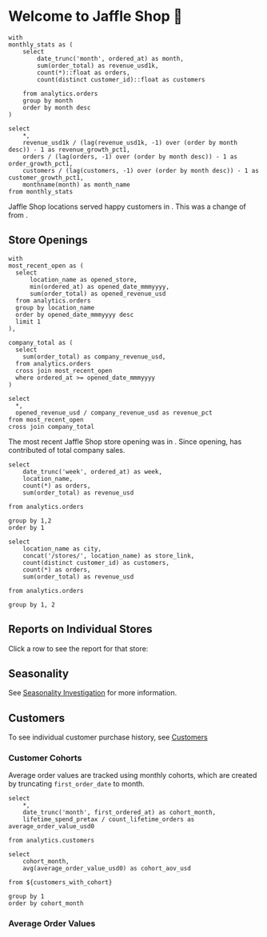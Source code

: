 # Welcome to Jaffle Shop 🥪

```monthly_stats
with
monthly_stats as (
    select
        date_trunc('month', ordered_at) as month,
        sum(order_total) as revenue_usd1k,
        count(*)::float as orders,
        count(distinct customer_id)::float as customers

    from analytics.orders
    group by month
    order by month desc
)

select
    *,
    revenue_usd1k / (lag(revenue_usd1k, -1) over (order by month desc)) - 1 as revenue_growth_pct1,
    orders / (lag(orders, -1) over (order by month desc)) - 1 as order_growth_pct1,
    customers / (lag(customers, -1) over (order by month desc)) - 1 as customer_growth_pct1,
    monthname(month) as month_name
from monthly_stats
```

<BigValue
    data={monthly_stats}
    value=revenue_usd1k
    comparison=revenue_growth_pct1
    title="Monthly Revenue"
    comparisonTitle="vs. prev. month"
/>

<BigValue
    data={monthly_stats}
    value=orders
    comparison=order_growth_pct1
    title="Monthly Orders"
    comparisonTitle="vs. prev. month"
/>

Jaffle Shop locations served <Value data={monthly_stats} column=customers/> happy customers in <Value data={monthly_stats} column=month_name/>. This was a change of <Value data={monthly_stats} column=customer_growth_pct1/> from <Value data={monthly_stats} column=month_name row=1/>.

## Store Openings

```store_opening
with
most_recent_open as (
  select
      location_name as opened_store,
      min(ordered_at) as opened_date_mmmyyyy,
      sum(order_total) as opened_revenue_usd
  from analytics.orders
  group by location_name
  order by opened_date_mmmyyyy desc
  limit 1
),

company_total as (
  select
    sum(order_total) as company_revenue_usd,
  from analytics.orders
  cross join most_recent_open
  where ordered_at >= opened_date_mmmyyyy
)

select
  *,
  opened_revenue_usd / company_revenue_usd as revenue_pct
from most_recent_open
cross join company_total
```

The most recent Jaffle Shop store opening was <Value data={store_opening} column=opened_store/> in <Value data={store_opening} column=opened_date_mmmyyyy/>. Since opening, <Value data={store_opening} column=opened_store/> has contributed <Value data={store_opening} column=revenue_pct/> of total company sales.

```orders_per_week
select
    date_trunc('week', ordered_at) as week,
    location_name,
    count(*) as orders,
    sum(order_total) as revenue_usd

from analytics.orders

group by 1,2
order by 1
```

<AreaChart
    data={orders_per_week}
    x=week
    y=revenue_usd
    yAxisTitle="revenue per week"
    series=location_name
    title="Weekly Revenue by Store Location"
    subtitle="Last 12 Months"
/>

```revenue_per_city
select
    location_name as city,
    concat('/stores/', location_name) as store_link,
    count(distinct customer_id) as customers,
    count(*) as orders,
    sum(order_total) as revenue_usd

from analytics.orders

group by 1, 2
```

## Reports on Individual Stores
Click a row to see the report for that store:
<DataTable data={revenue_per_city} link=store_link/>

## Seasonality
See [Seasonality Investigation](/analysis/seasonality-investigation) for more information.

## Customers
To see individual customer purchase history, see [Customers](/customers)

### Customer Cohorts
Average order values are tracked using monthly cohorts, which are created by truncating `first_order_date` to month.

```customers_with_cohort
select
    *,
    date_trunc('month', first_ordered_at) as cohort_month,
    lifetime_spend_pretax / count_lifetime_orders as average_order_value_usd0

from analytics.customers
```

```cohorts_aov
select
    cohort_month,
    avg(average_order_value_usd0) as cohort_aov_usd

from ${customers_with_cohort}

group by 1
order by cohort_month
```

<BarChart
    data={cohorts_aov}
    x=cohort_month
    y=cohort_aov_usd
    yAxisTitle="average order value"
    xAxisTitle="Monthly Cohort"
    title="Customer AOV by first month cohort"
/>

### Average Order Values

<Histogram
    data={customers_with_cohort}
    x=average_order_value_usd0
    title="Distribution of AOVs"
    subtitle="Customer count"
    xAxisTitle=true
/>

